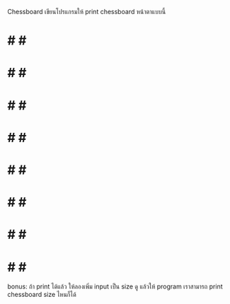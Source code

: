 Chessboard
เขียนโปรแกรมให้ print chessboard หน้าตาแบบนี้

 # # # #
# # # # 
 # # # #
# # # # 
 # # # #
# # # # 
 # # # #
# # # # 

bonus: ถ้า print ได้แล้ว ให้ลองเพิ่ม input เป็น size ดู แล้วให้ program
เราสามารถ print chessboard size ไหนก็ได้
